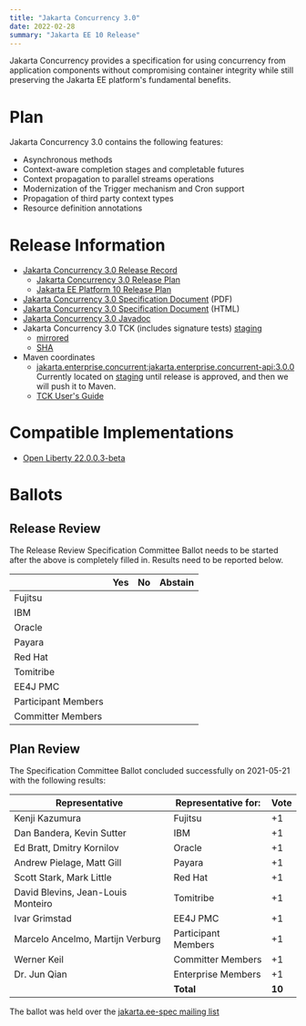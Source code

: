 ```yaml
---
title: "Jakarta Concurrency 3.0"
date: 2022-02-28
summary: "Jakarta EE 10 Release"
---
```

Jakarta Concurrency provides a specification for using concurrency from application components without compromising container integrity while still preserving the Jakarta EE platform's fundamental benefits.


# Plan

Jakarta Concurrency 3.0 contains the following features:

* Asynchronous methods
* Context-aware completion stages and completable futures
* Context propagation to parallel streams operations
* Modernization of the Trigger mechanism and Cron support
* Propagation of third party context types
* Resource definition annotations


# Release Information

* [Jakarta Concurrency 3.0 Release Record](https://projects.eclipse.org/projects/ee4j.cu/releases/3.0.0)
  * [Jakarta Concurrency 3.0 Release Plan](https://projects.eclipse.org/projects/ee4j.cu/releases/3.0/plan)
  * [Jakarta EE Platform 10 Release Plan](https://eclipse-ee4j.github.io/jakartaee-platform/jakartaee10/JakartaEE10ReleasePlan)
* [Jakarta Concurrency 3.0 Specification Document](./jakarta-concurrency-spec-3.0.pdf) (PDF)
* [Jakarta Concurrency 3.0 Specification Document](./jakarta-concurrency-spec-3.0.html) (HTML)
* [Jakarta Concurrency 3.0 Javadoc](./apidocs)
* Jakarta Concurrency 3.0 TCK (includes signature tests) [staging](https://jakarta.oss.sonatype.org/content/groups/staging/jakarta/enterprise/concurrent/jakarta.enterprise.concurrent-tck/3.0.0/)
  * [mirrored](https://public.dhe.ibm.com/ibmdl/export/pub/software/olrepo/io/openliberty/jakarta/enterprise/concurrent/jakarta.enterprise.concurrent-tck/3.0.0.20220126/jakarta.enterprise.concurrent-tck-3.0.0.20220126.jar)
  * [SHA](https://jakarta.oss.sonatype.org/content/groups/staging/jakarta/enterprise/concurrent/jakarta.enterprise.concurrent-tck/3.0.0/jakarta.enterprise.concurrent-tck-3.0.0.pom.sha1)
* Maven coordinates
  * [jakarta.enterprise.concurrent:jakarta.enterprise.concurrent-api:3.0.0](https://search.maven.org/artifact/jakarta.enterprise.concurrent/jakarta.enterprise.concurrent-api/3.0.0/jar) Currently located on [staging](https://jakarta.oss.sonatype.org/content/groups/staging/jakarta/enterprise/concurrent/jakarta.enterprise.concurrent-api/3.0.0/) until release is approved, and then we will push it to Maven.
  * [TCK User's Guide](https://github.com/eclipse-ee4j/concurrency-api/tree/master/tck)


# Compatible Implementations

* [Open Liberty 22.0.0.3-beta](https://public.dhe.ibm.com/ibmdl/export/pub/software/openliberty/runtime/beta/2022-02-01_1901/openliberty-22.0.0.3-beta.zip)

# Ballots

## Release Review

The Release Review Specification Committee Ballot needs to be started after the above is completely filled in. Results need to be reported below.

|                       |  Yes    | No      | Abstain  |
|-----------------------|---------|---------|----------|
|Fujitsu                |         |         |          |
|IBM                    |         |         |          |
|Oracle                 |         |         |          |
|Payara                 |         |         |          |
|Red Hat                |         |         |          |
|Tomitribe              |         |         |          |
|EE4J PMC               |         |         |          |
|Participant Members    |         |         |          |
|Committer Members      |         |         |          |

## Plan Review

The Specification Committee Ballot concluded successfully on 2021-05-21 with the following results:

| Representative                                 | Representative for: | Vote |
|------------------------------------------------|---------------------|------|
| Kenji Kazumura                                 | Fujitsu             |  +1  |
| Dan Bandera, Kevin Sutter                      | IBM                 |  +1  |
| Ed Bratt, Dmitry Kornilov                      | Oracle              |  +1  |
| Andrew Pielage, Matt Gill                      | Payara              |  +1  |
| Scott Stark, Mark Little                       | Red Hat             |  +1  |
| David Blevins, Jean-Louis Monteiro             | Tomitribe           |  +1  |
| Ivar Grimstad                                  | EE4J PMC            |  +1  |
| Marcelo Ancelmo, Martijn Verburg               | Participant Members |  +1  |
| Werner Keil                                    | Committer Members   |  +1  |
| Dr. Jun Qian                                   | Enterprise Members  |  +1  |
|                                                | **Total**           |**10**|

The ballot was held over the [jakarta.ee-spec mailing list](https://www.eclipse.org/lists/jakarta.ee-spec/msg01701.html)
